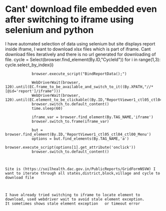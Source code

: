 
# Cant' download file embedded even after switching to iframe using selenium and python

I have automated selection of data using selenium but site displays report inside iframe, I want to download xlsx files which is part of iframe.
Cant download files iteratively and there is no url generated for downloading of file.
 cycle = Select(browser.find_element(By.ID,"CycleId"))
            for i in range(1,3):
                cycle.select_by_index(i)
                
                browser.execute_script("BindReportData();") 
                
                WebDriverWait(browser, 120).until(EC.frame_to_be_available_and_switch_to_it((By.XPATH,"//*[@id='report']/iframe")))
                WebDriverWait(browser, 120).until(EC.element_to_be_clickable((By.ID,"ReportViewer1_ctl05_ctl04_ctl00_Button")))
                browser.switch_to.default_content()
                time.sleep(60)
                
                iframe_var = browser.find_element(By.TAG_NAME,'iframe')
                browser.switch_to.frame(iframe_var)
                
                but = browser.find_element(By.ID,'ReportViewer1_ctl05_ctl04_ctl00_Menu')
                options = but.find_elements(By.TAG_NAME,'a')
                browser.execute_script(options[1].get_attribute('onclick'))
                browser.switch_to.default_content()
```
```
```

Site is (https://soilhealth.dac.gov.in/PublicReports/GridFormNSVW) I want to iterate through all states,district,block,village and cycle to download file



I have already tried switching to iframe to locate element to download, used webdriver wait to avoid stale element exception.
It sometimes shows stale element exception   or timeout error


        